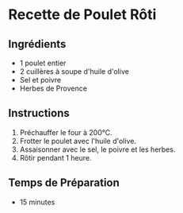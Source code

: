 # Recette de Poulet Rôti

## Ingrédients

- 1 poulet entier
- 2 cuillères à soupe d'huile d'olive
- Sel et poivre
- Herbes de Provence

## Instructions

1. Préchauffer le four à 200°C.
2. Frotter le poulet avec l'huile d'olive.
3. Assaisonner avec le sel, le poivre et les herbes.
4. Rôtir pendant 1 heure.

## Temps de Préparation

- 15 minutes
